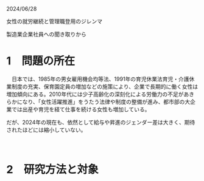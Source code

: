 2024/06/28

女性の就労継続と管理職登用のジレンマ

製造業企業社員への聞き取りから



# 1　問題の所在

　日本では、1985年の男女雇用機会均等法、1991年の育児休業法育児・介護休業制度の充実、保育園定員の増加などの施策により、企業で長期的に働く女性は増加傾向にある。2010年代には少子高齢化の深刻化による労働力の不足があきらかになり、「女性活躍推進」をうたう法律や制度の整備が進み、都市部の大企業では出産や育児を経て仕事を続ける女性も増加している。

  だが、2024年の現在も、依然として給与や昇進のジェンダー差は大きく、期待されたほどには縮小していない。

　



# 2　研究方法と対象



